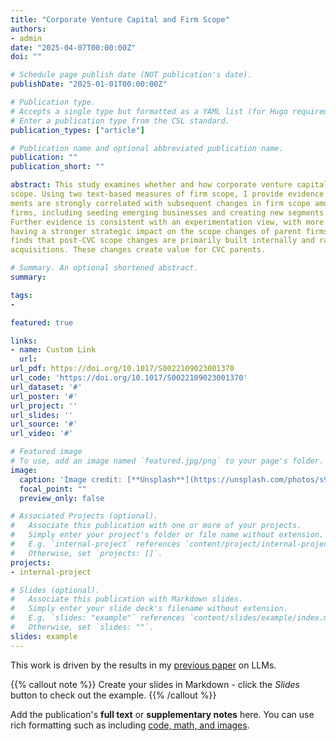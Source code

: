 ```yaml
---
title: "Corporate Venture Capital and Firm Scope"
authors:
- admin
date: "2025-04-07T00:00:00Z"
doi: ""

# Schedule page publish date (NOT publication's date).
publishDate: "2025-01-01T00:00:00Z"

# Publication type.
# Accepts a single type but formatted as a YAML list (for Hugo requirements).
# Enter a publication type from the CSL standard.
publication_types: ["article"]

# Publication name and optional abbreviated publication name.
publication: ""
publication_short: ""

abstract: This study examines whether and how corporate venture capital (CVC) spurs changes in firm
scope. Using two text-based measures of firm scope, I provide evidence that CVC invest-
ments are strongly correlated with subsequent changes in firm scope among CVC parent
firms, including seeding emerging businesses and creating new segments or divisions.
Further evidence is consistent with an experimentation view, with more promising ventures
having a stronger strategic impact on the scope changes of parent firms. Moreover, the study
finds that post-CVC scope changes are primarily built internally and rarely involve killer
acquisitions. These changes create value for CVC parents.

# Summary. An optional shortened abstract.
summary: 

tags:
- 

featured: true

links:
- name: Custom Link
  url: 
url_pdf: https://doi.org/10.1017/S0022109023001370
url_code: 'https://doi.org/10.1017/S0022109023001370'
url_dataset: '#'
url_poster: '#'
url_project: ''
url_slides: ''
url_source: '#'
url_video: '#'

# Featured image
# To use, add an image named `featured.jpg/png` to your page's folder. 
image:
  caption: 'Image credit: [**Unsplash**](https://unsplash.com/photos/s9CC2SKySJM)'
  focal_point: ""
  preview_only: false

# Associated Projects (optional).
#   Associate this publication with one or more of your projects.
#   Simply enter your project's folder or file name without extension.
#   E.g. `internal-project` references `content/project/internal-project/index.md`.
#   Otherwise, set `projects: []`.
projects:
- internal-project

# Slides (optional).
#   Associate this publication with Markdown slides.
#   Simply enter your slide deck's filename without extension.
#   E.g. `slides: "example"` references `content/slides/example/index.md`.
#   Otherwise, set `slides: ""`.
slides: example
---
```


This work is driven by the results in my [previous paper](/publication/conference-paper/) on LLMs.

{{% callout note %}}
Create your slides in Markdown - click the *Slides* button to check out the example.
{{% /callout %}}

Add the publication's **full text** or **supplementary notes** here. You can use rich formatting such as including [code, math, and images](https://docs.hugoblox.com/content/writing-markdown-latex/).
